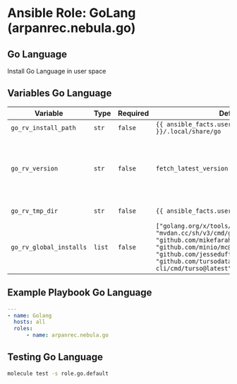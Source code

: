 # Ansible Role: GoLang (arpanrec.nebula.go)

## Go Language

Install Go Language in user space

## Variables Go Language

| Variable | Type | Required | Default | Description |
|----------|------|----------|---------|-------------|
| `go_rv_install_path` | `str` | `false` | `{{ ansible_facts.user_dir }}/.local/share/go` | Install path for Go. |
| `go_rv_version` | `str` | `false` | `fetch_latest_version` | Exact release version of go language. Example Format `go1.23.2`. If set to `fetch_latest_version`, it will fetch the latest version from [golang](https://golang.org/VERSION?m=text). |
| `go_rv_tmp_dir` | `str` | `false` | `{{ ansible_facts.user_dir }}/.tmp/go` | Temporary cache directory for install. |
| `go_rv_global_installs` | `list` | `false` | `["golang.org/x/tools/gopls@latest", "mvdan.cc/sh/v3/cmd/gosh@latest", "github.com/mikefarah/yq/v4@latest", "github.com/minio/mc@latest", "github.com/jesseduffield/lazygit@latest", "github.com/tursodatabase/turso-cli/cmd/turso@latest"]` | List of global packages to install. |

## Example Playbook Go Language

```yaml
---
- name: Golang
  hosts: all
  roles:
      - name: arpanrec.nebula.go
```

## Testing Go Language

```bash
molecule test -s role.go.default
```
